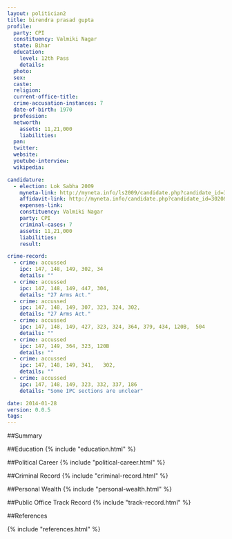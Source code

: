 ```yaml
---
layout: politician2
title: birendra prasad gupta
profile: 
  party: CPI
  constituency: Valmiki Nagar
  state: Bihar
  education: 
    level: 12th Pass
    details: 
  photo: 
  sex: 
  caste: 
  religion: 
  current-office-title: 
  crime-accusation-instances: 7
  date-of-birth: 1970
  profession: 
  networth: 
    assets: 11,21,000
    liabilities: 
  pan: 
  twitter: 
  website: 
  youtube-interview: 
  wikipedia: 

candidature: 
  - election: Lok Sabha 2009
    myneta-link: http://myneta.info/ls2009/candidate.php?candidate_id=3020
    affidavit-link: http://myneta.info/candidate.php?candidate_id=3020&scan=original
    expenses-link: 
    constituency: Valmiki Nagar 
    party: CPI
    criminal-cases: 7
    assets: 11,21,000
    liabilities: 
    result:  

crime-record: 
  - crime: accussed
    ipc: 147, 148, 149, 302, 34
    details: "" 
  - crime: accussed
    ipc: 147, 148, 149, 447, 304,
    details: "27 Arms Act." 
  - crime: accussed
    ipc: 147, 148, 149, 307, 323, 324, 302,
    details: "27 Arms Act." 
  - crime: accussed
    ipc: 147, 148, 149, 427, 323, 324, 364, 379, 434, 120B,  504
    details: "" 
  - crime: accussed
    ipc: 147, 149, 364, 323, 120B
    details: "" 
  - crime: accussed
    ipc: 147, 148, 149, 341,   302,
    details: "" 
  - crime: accussed
    ipc: 147, 148, 149, 323, 332, 337, 186
    details: "Some IPC sections are unclear" 

date: 2014-01-28
version: 0.0.5
tags: 
---
```

##Summary


##Education
{% include "education.html" %}


##Political Career
{% include "political-career.html" %}


##Criminal Record
{% include "criminal-record.html" %}


##Personal Wealth
{% include "personal-wealth.html" %}


##Public Office Track Record
{% include "track-record.html" %}


##References


{% include "references.html" %}